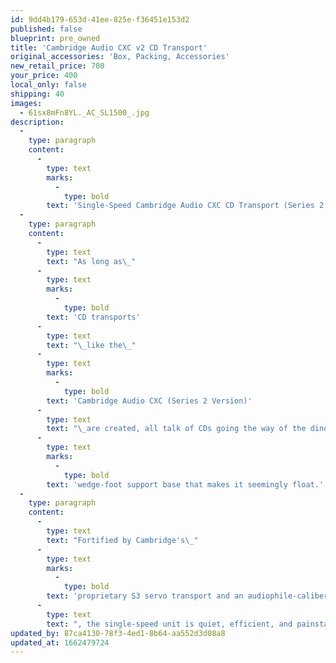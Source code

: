 ```yaml
---
id: 9dd4b179-653d-41ee-825e-f36451e153d2
published: false
blueprint: pre_owned
title: 'Cambridge Audio CXC v2 CD Transport'
original_accessories: 'Box, Packing, Accessories'
new_retail_price: 700
your_price: 400
local_only: false
shipping: 40
images:
  - 61sx8mFn8YL._AC_SL1500_.jpg
description:
  -
    type: paragraph
    content:
      -
        type: text
        marks:
          -
            type: bold
        text: 'Single-Speed Cambridge Audio CXC CD Transport (Series 2 Version) Focuses on One Task and Performs Brilliantly: Connect to a DAC and Hear Illustrious, Soulful Sound'
  -
    type: paragraph
    content:
      -
        type: text
        text: "As long as\_"
      -
        type: text
        marks:
          -
            type: bold
        text: 'CD transports'
      -
        type: text
        text: "\_like the\_"
      -
        type: text
        marks:
          -
            type: bold
        text: 'Cambridge Audio CXC (Series 2 Version)'
      -
        type: text
        text: "\_are created, all talk of CDs going the way of the dinosaur is bollocks. Indeed, music listeners who value great sound realize the worth of a standout disc-spinning machine that focuses on one thing and performs that single task with flawless operation. Just like CXC, which happens to look brilliant on a\_"
      -
        type: text
        marks:
          -
            type: bold
        text: 'wedge-foot support base that makes it seemingly float.'
  -
    type: paragraph
    content:
      -
        type: text
        text: "Fortified by Cambridge's\_"
      -
        type: text
        marks:
          -
            type: bold
        text: 'proprietary S3 servo transport and an audiophile-caliber toroidal transformer'
      -
        type: text
        text: ", the single-speed unit is quiet, efficient, and painstakingly accurate. Featuring state-of-the-art error correction, CXC recovers profound detail from your discs and provides illustriously defined, soulfully nourishing musical experiences. Simply connect it to the high-end DAC of your choice and off you go.\_"
updated_by: 87ca4130-78f3-4ed1-8b64-aa552d3d08a8
updated_at: 1662479724
---
```

